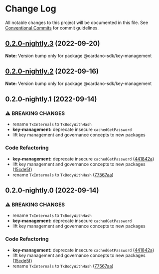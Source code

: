 # Change Log

All notable changes to this project will be documented in this file.
See [Conventional Commits](https://conventionalcommits.org) for commit guidelines.

## [0.2.0-nightly.3](https://github.com/input-output-hk/cardano-js-sdk/compare/@cardano-sdk/key-management@0.2.0-nightly.2...@cardano-sdk/key-management@0.2.0-nightly.3) (2022-09-20)

**Note:** Version bump only for package @cardano-sdk/key-management





## [0.2.0-nightly.2](https://github.com/input-output-hk/cardano-js-sdk/compare/@cardano-sdk/key-management@0.2.0-nightly.1...@cardano-sdk/key-management@0.2.0-nightly.2) (2022-09-16)

**Note:** Version bump only for package @cardano-sdk/key-management





## 0.2.0-nightly.1 (2022-09-14)


### ⚠ BREAKING CHANGES

* rename `TxInternals` to `TxBodyWithHash`
* **key-management:** deprecate insecure `cachedGetPassword`
* lift key management and governance concepts to new packages

### Code Refactoring

* **key-management:** deprecate insecure `cachedGetPassword` ([441842a](https://github.com/input-output-hk/cardano-js-sdk/commit/441842a53e774239c6a2c39ce1b000599fde830d))
* lift key management and governance concepts to new packages ([15cde5f](https://github.com/input-output-hk/cardano-js-sdk/commit/15cde5f9becff94dac17278cb45e3adcaac763b5))
* rename `TxInternals` to `TxBodyWithHash` ([77567aa](https://github.com/input-output-hk/cardano-js-sdk/commit/77567aab56395ded6d9b0ba7488aacc2d3f856a0))



## 0.2.0-nightly.0 (2022-09-14)


### ⚠ BREAKING CHANGES

* rename `TxInternals` to `TxBodyWithHash`
* **key-management:** deprecate insecure `cachedGetPassword`
* lift key management and governance concepts to new packages

### Code Refactoring

* **key-management:** deprecate insecure `cachedGetPassword` ([441842a](https://github.com/input-output-hk/cardano-js-sdk/commit/441842a53e774239c6a2c39ce1b000599fde830d))
* lift key management and governance concepts to new packages ([15cde5f](https://github.com/input-output-hk/cardano-js-sdk/commit/15cde5f9becff94dac17278cb45e3adcaac763b5))
* rename `TxInternals` to `TxBodyWithHash` ([77567aa](https://github.com/input-output-hk/cardano-js-sdk/commit/77567aab56395ded6d9b0ba7488aacc2d3f856a0))
